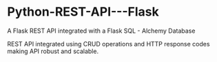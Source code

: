 # Python-REST-API---Flask
A Flask REST API integrated with a Flask SQL - Alchemy Database



REST API integrated using CRUD operations and HTTP response codes making API robust and scalable.
